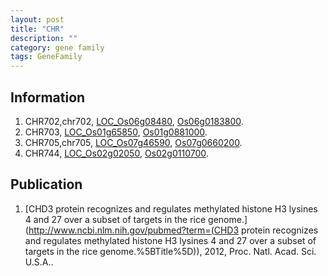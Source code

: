 ```yaml
---
layout: post
title: "CHR"
description: ""
category: gene family
tags: GeneFamily
---
```


## Information
1. CHR702,chr702, [LOC_Os06g08480](http://rice.plantbiology.msu.edu/cgi-bin/ORF_infopage.cgi?orf=LOC_Os06g08480), [Os06g0183800](http://rapdb.dna.affrc.go.jp/viewer/gbrowse_details/irgsp1?name=Os06g0183800).
2. CHR703, [LOC_Os01g65850](http://rice.plantbiology.msu.edu/cgi-bin/ORF_infopage.cgi?orf=LOC_Os01g65850), [Os01g0881000](http://rapdb.dna.affrc.go.jp/viewer/gbrowse_details/irgsp1?name=Os01g0881000).
3. CHR705,chr705, [LOC_Os07g46590](http://rice.plantbiology.msu.edu/cgi-bin/ORF_infopage.cgi?orf=LOC_Os07g46590), [Os07g0660200](http://rapdb.dna.affrc.go.jp/viewer/gbrowse_details/irgsp1?name=Os07g0660200).
4. CHR744, [LOC_Os02g02050](http://rice.plantbiology.msu.edu/cgi-bin/ORF_infopage.cgi?orf=LOC_Os02g02050), [Os02g0110700](http://rapdb.dna.affrc.go.jp/viewer/gbrowse_details/irgsp1?name=Os02g0110700).

## Publication
1. [CHD3 protein recognizes and regulates methylated histone H3 lysines 4 and 27 over a subset of targets in the rice genome.](http://www.ncbi.nlm.nih.gov/pubmed?term=(CHD3 protein recognizes and regulates methylated histone H3 lysines 4 and 27 over a subset of targets in the rice genome.%5BTitle%5D)), 2012, Proc. Natl. Acad. Sci. U.S.A..


